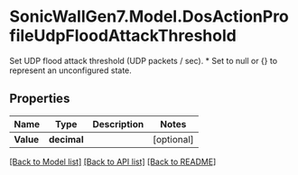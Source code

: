 # SonicWallGen7.Model.DosActionProfileUdpFloodAttackThreshold
Set UDP flood attack threshold (UDP packets / sec). * Set to null or {} to represent  an unconfigured state.

## Properties

Name | Type | Description | Notes
------------ | ------------- | ------------- | -------------
**Value** | **decimal** |  | [optional] 

[[Back to Model list]](../README.md#documentation-for-models) [[Back to API list]](../README.md#documentation-for-api-endpoints) [[Back to README]](../README.md)


